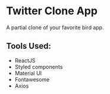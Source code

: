 # Twitter Clone App
A partial clone of your favorite bird app.

## Tools Used:
- ReactJS
- Styled components
- Material UI
- Fontawesome
- Axios
